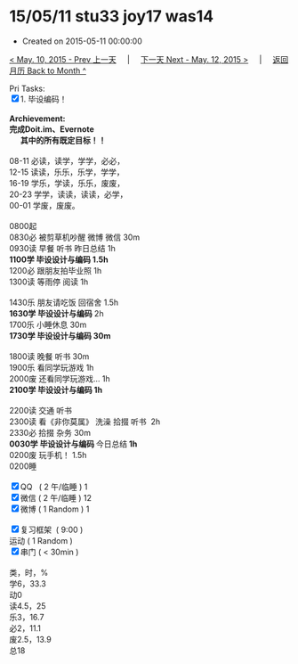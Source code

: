 # 15/05/11 stu33 joy17 was14

- Created on 2015-05-11 00:00:00

[< May. 10, 2015 - Prev 上一天](_archived/lifelogs/2015/05/d10.md) &nbsp; &nbsp; | &nbsp; &nbsp; [下一天 Next - May. 12, 2015 >](_archived/lifelogs/2015/05/d12.md) &nbsp; &nbsp; |  &nbsp; &nbsp; [返回月历 Back to Month ^](_archived/lifelogs/2015/05/index.md)
<br/><div>Pri Tasks:<br clear="none"/><input type="checkbox" checked="true" ></en-todo>1. 毕设编码！</div><div><br clear="none"/></div><div><strong>Archievement:</strong></div><div><strong><en-todo></en-todo>完成Doit.im、</strong><strong>Evernote</strong></div><div><strong>      其中的</strong><strong>所有</strong><strong>既定目标！！</strong></div><div><div><br clear="none"/></div>08-11 必读，读学，学学，必必，<br clear="none"/> 12-15 读读，乐乐，乐学，学学，<br clear="none"/> 16-19 学乐，学读，乐乐，废废，<br clear="none"/> 20-23 学学，读读，读读，必学，</div><div>00-01 学废，废废。</div><div><div><br clear="none"/></div>0800起</div><div>0830必 被剪草机吵醒 微博 微信 30m<br clear="none"/> 0930读 早餐 听书 昨日总结 1h</div><div><strong>1100学 </strong><strong>毕设设计与编码</strong><strong> 1.5h</strong></div><div><div>1200必 跟朋友拍毕业照 1h</div><div>1300读 等雨停 阅读 1h</div><div><br clear="none"/></div>1430乐 朋友请吃饭 回宿舍 1.5h</div><div><strong>1630学 毕设设计与编码</strong> 2h</div><div><div><span>1700乐 小睡休息 30m</span></div><div><strong>1730学 毕设设计与编码 30m</strong></div><div><strong><br clear="none"/></strong></div>1800读 晚餐 听书 30m</div><div>1900乐 看同学玩游戏 1h</div><div>2000废 还看同学玩游戏… 1h</div><div><strong>2100学 毕设设计与编码 1h</strong><div><br clear="none"/></div><div>2200读 交通 听书</div><div>2300读 看《非你莫属》 洗澡 拾掇 听书  2h</div><div>2330必 拾掇 杂务 30m</div><strong>0030学 毕设设计与编码 </strong>今日总结<strong> 1h</strong></div><div>0200废 玩手机！ 1.5h</div><div>0200睡</div><div><br clear="none"/></div><div><input type="checkbox" checked="true" ></en-todo>QQ   ( 2 午/临睡 ) 1<br clear="none"/><input type="checkbox" checked="true" ></en-todo>微信 ( 2 午/临睡 ) 12</div><div><input type="checkbox" checked="true" ></en-todo>微博 ( 1 Random ) 1</div><div><br clear="none"/></div><div><input type="checkbox" checked="true" ></en-todo>复习框架  ( 9:00 ) <br clear="none"/></div><div><en-todo></en-todo>运动 ( 1 Random ) </div><div><input type="checkbox" checked="true" ></en-todo>串门 ( < 30min ) </div><div><div><br clear="none"/></div>类，时，%<br clear="none"/> 学6，33.3<br clear="none"/> 动0<br clear="none"/> 读4.5，25<br clear="none"/> 乐3，16.7<br clear="none"/> 必2，11.1<br clear="none"/> 废2.5，13.9<br clear="none"/> 总18</div>
